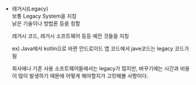 - 레거시(Legacy)       
  보통 Legacy System을 지칭    
  낡은 기술이나 방법론 등을 칭함         
      
  레거시 코드, 레거시 소프트웨어 등등 예전 것들을 지칭    

  ex) Java에서 kotlin으로 바뀐 안드로이드 앱 코드에서 jave코드는 legacy 코드가 됨     

  회사에나 기존 사용 소프트웨어들에서는 legacy가 많지만, 바꾸기에는 시간과 비용이 많이 발생하기 때문에
  어떻게 해야할지가 고민해볼 사항이다.      
    
